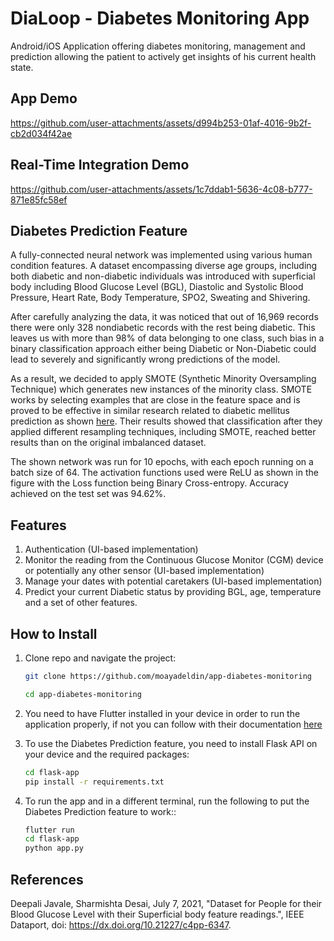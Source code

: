 # DiaLoop - Diabetes Monitoring App

Android/iOS Application offering diabetes monitoring, management and prediction allowing the patient to actively get insights of his current health state. 

## App Demo


https://github.com/user-attachments/assets/d994b253-01af-4016-9b2f-cb2d034f42ae


## Real-Time Integration Demo

https://github.com/user-attachments/assets/1c7ddab1-5636-4c08-b777-871e85fc58ef

## Diabetes Prediction Feature

A fully-connected neural network was implemented using various human condition features. A dataset encompassing diverse age groups, including both diabetic and non-diabetic individuals was introduced with superficial body including Blood Glucose Level (BGL), Diastolic and Systolic Blood Pressure, Heart Rate, Body Temperature, SPO2, Sweating and Shivering. 

After carefully analyzing the data, it was noticed that out of 16,969 records there were only 328 nondiabetic records with the rest being diabetic. This leaves us with more than 98% of
data belonging to one class, such bias in a binary classification approach either being Diabetic or Non-Diabetic could lead to severely and significantly wrong predictions
of the model.

As a result, we decided to apply SMOTE (Synthetic Minority Oversampling Technique) which generates new instances of the minority class. SMOTE works by selecting examples that are close in the feature space and
is proved to be effective in similar research related to diabetic mellitus prediction as shown [here](https://www.nature.com/articles/s41598-023-40036-5). Their results showed that classification after they applied different resampling techniques, including SMOTE, reached better results than on the original imbalanced dataset.

The shown network was run for 10 epochs, with each epoch running on a batch size of 64. The activation functions used were ReLU as shown in the figure with the Loss function being Binary Cross-entropy. Accuracy achieved on the test set was 94.62%.


## Features

1. Authentication (UI-based implementation)
2. Monitor the reading from the Continuous Glucose Monitor (CGM) device or potentially any other sensor (UI-based implementation)
3. Manage your dates with potential caretakers (UI-based implementation)
4. Predict your current Diabetic status by providing BGL, age, temperature and a set of other features.

## How to Install

1. Clone repo and navigate the project:
   ```bash
   git clone https://github.com/moayadeldin/app-diabetes-monitoring

   cd app-diabetes-monitoring

   ```
   
2. You need to have Flutter installed in your device in order to run the application properly, if not you can follow with their documentation [here](https://docs.flutter.dev/get-started/install)
3. To use the Diabetes Prediction feature, you need to install Flask API on your device and the required packages:
   ```bash
   cd flask-app
   pip install -r requirements.txt
   ```
4. To run the app and in a different terminal, run the following to put the Diabetes Prediction feature to work::
   ```bash
   flutter run
   cd flask-app
   python app.py
   ```

## References

Deepali Javale, Sharmishta Desai, July 7, 2021, "Dataset for People for their Blood Glucose Level with their Superficial body feature readings.", IEEE Dataport, doi: https://dx.doi.org/10.21227/c4pp-6347.
